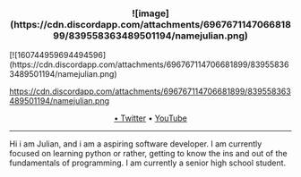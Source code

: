 <h3 align="center">
![image](https://cdn.discordapp.com/attachments/696767114706681899/839558363489501194/namejulian.png)
</h3>
[![160744959694494596](https://cdn.discordapp.com/attachments/696767114706681899/839558363489501194/namejulian.png)

https://cdn.discordapp.com/attachments/696767114706681899/839558363489501194/namejulian.png
<p align="center">
  <a href="https://twitter.com/MacatoJulian">• Twitter</a> •
  <a href="youtube.com/c/fancybaby404">YouTube</a>
</p>

--- 
Hi i am Julian, and i am a aspiring software developer. I am currently focused on learning python or rather, getting to know the ins and out of the fundamentals of programming. I am currently a senior high school student.
